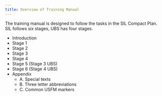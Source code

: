 ```yaml
---
title: Overview of Training Manual
---
```


The training manual is designed to follow the tasks in the SIL Compact Plan. SIL follows six stages, UBS has four stages.

-  Introduction
-  Stage 1
-  Stage 2
-  Stage 3
-  Stage 4
-  Stage 5 (Stage 3 UBS)
-  Stage 6 (Stage 4 UBS)
-  Appendix
   - A. Special texts
   - B. Three letter abbreviations
   - C. Common USFM markers